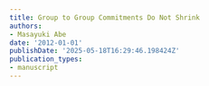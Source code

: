 ```yaml
---
title: Group to Group Commitments Do Not Shrink
authors:
- Masayuki Abe
date: '2012-01-01'
publishDate: '2025-05-18T16:29:46.198424Z'
publication_types:
- manuscript
---
```

